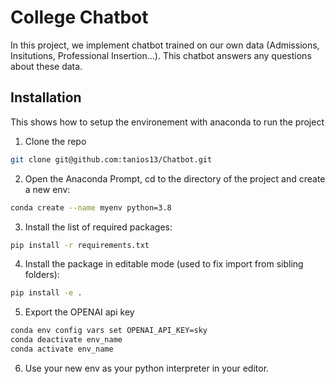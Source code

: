 # College Chatbot
<!-- Prediction of Student Dropout -->
In this project, we implement chatbot trained on our own data (Admissions, Insitutions, Professional Insertion...). This chatbot answers any questions about these data.

## Installation
This shows how to setup the environement with anaconda to run the project

1. Clone the repo
```sh
git clone git@github.com:tanios13/Chatbot.git
```

2. Open the Anaconda Prompt, cd to the directory of the project and create a new env:
```sh
conda create --name myenv python=3.8
```

3. Install the list of required packages:
```sh
pip install -r requirements.txt
```

4. Install the package in editable mode (used to fix import from sibling folders):
```sh
pip install -e .
```

5. Export the OPENAI api key
```sh
conda env config vars set OPENAI_API_KEY=sky
conda deactivate env_name
conda activate env_name
```

6. Use your new env as your python interpreter in your editor.